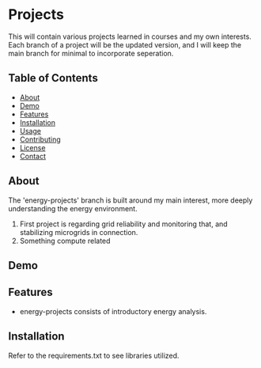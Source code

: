 # Projects

This will contain various projects learned in courses and my own interests. Each branch of a project will be the updated version, and I will keep the main branch for minimal to incorporate seperation. 

## Table of Contents

- [About](#about)
- [Demo](#demo)
- [Features](#features)
- [Installation](#installation)
- [Usage](#usage)
- [Contributing](#contributing)
- [License](#license)
- [Contact](#contact)

## About
The 'energy-projects' branch is built around my main interest, more deeply understanding the energy environment.
1. First project is regarding grid reliability and monitoring that, and stabilizing microgrids in connection. 
2. Something compute related

## Demo



## Features

- energy-projects consists of introductory energy analysis.

## Installation
Refer to the requirements.txt to see libraries utilized.

